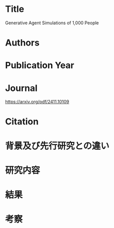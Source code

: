 # Title
Generative Agent Simulations of 1,000 People

# Authors

# Publication Year

# Journal
https://arxiv.org/pdf/2411.10109

# Citation

# 背景及び先行研究との違い

# 研究内容

# 結果

# 考察
